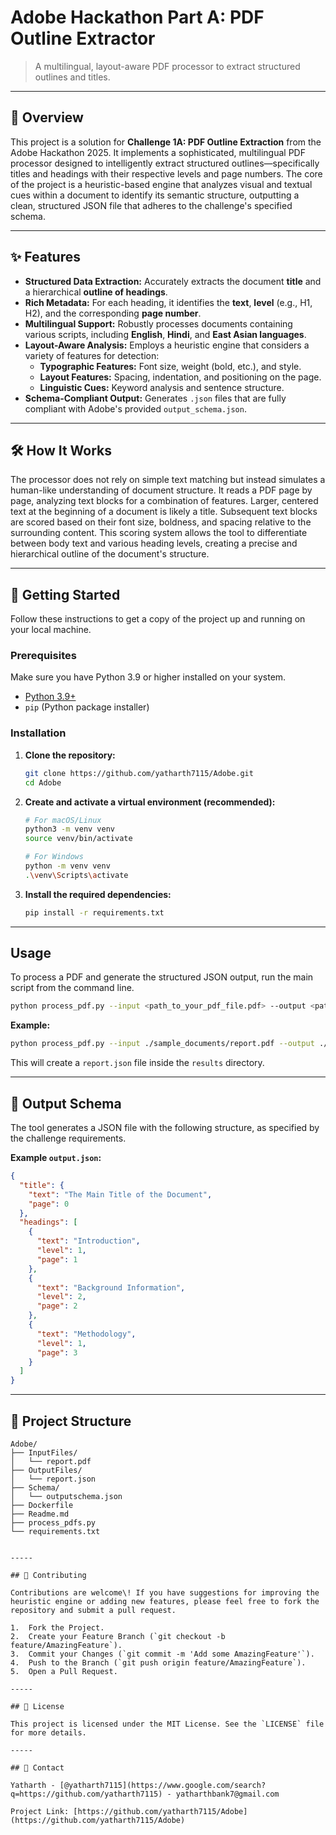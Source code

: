 
# Adobe Hackathon Part A: PDF Outline Extractor

> A multilingual, layout-aware PDF processor to extract structured outlines and titles.

[](https://www.python.org/downloads/)
[](https://opensource.org/licenses/MIT)

-----

## 🧠 Overview

This project is a solution for **Challenge 1A: PDF Outline Extraction** from the Adobe Hackathon 2025. It implements a sophisticated, multilingual PDF processor designed to intelligently extract structured outlines—specifically titles and headings with their respective levels and page numbers. The core of the project is a heuristic-based engine that analyzes visual and textual cues within a document to identify its semantic structure, outputting a clean, structured JSON file that adheres to the challenge's specified schema.

-----

## ✨ Features

  - **Structured Data Extraction:** Accurately extracts the document **title** and a hierarchical **outline of headings**.
  - **Rich Metadata:** For each heading, it identifies the **text**, **level** (e.g., H1, H2), and the corresponding **page number**.
  - **Multilingual Support:** Robustly processes documents containing various scripts, including **English**, **Hindi**, and **East Asian languages**.
  - **Layout-Aware Analysis:** Employs a heuristic engine that considers a variety of features for detection:
      - **Typographic Features:** Font size, weight (bold, etc.), and style.
      - **Layout Features:** Spacing, indentation, and positioning on the page.
      - **Linguistic Cues:** Keyword analysis and sentence structure.
  - **Schema-Compliant Output:** Generates `.json` files that are fully compliant with Adobe's provided `output_schema.json`.

-----

## 🛠️ How It Works

The processor does not rely on simple text matching but instead simulates a human-like understanding of document structure. It reads a PDF page by page, analyzing text blocks for a combination of features. Larger, centered text at the beginning of a document is likely a title. Subsequent text blocks are scored based on their font size, boldness, and spacing relative to the surrounding content. This scoring system allows the tool to differentiate between body text and various heading levels, creating a precise and hierarchical outline of the document's structure.

-----

## 🚀 Getting Started

Follow these instructions to get a copy of the project up and running on your local machine.

### Prerequisites

Make sure you have Python 3.9 or higher installed on your system.

  - [Python 3.9+](https://www.python.org/downloads/)
  - `pip` (Python package installer)

### Installation

1.  **Clone the repository:**

    ```sh
    git clone https://github.com/yatharth7115/Adobe.git
    cd Adobe
    ```

2.  **Create and activate a virtual environment (recommended):**

    ```sh
    # For macOS/Linux
    python3 -m venv venv
    source venv/bin/activate

    # For Windows
    python -m venv venv
    .\venv\Scripts\activate
    ```

3.  **Install the required dependencies:**

    ```sh
    pip install -r requirements.txt
    ```

-----

## Usage

To process a PDF and generate the structured JSON output, run the main script from the command line.

```sh
python process_pdf.py --input <path_to_your_pdf_file.pdf> --output <path_to_output_directory>
```

**Example:**

```sh
python process_pdf.py --input ./sample_documents/report.pdf --output ./results
```

This will create a `report.json` file inside the `results` directory.

-----

## 📄 Output Schema

The tool generates a JSON file with the following structure, as specified by the challenge requirements.

**Example `output.json`:**

```json
{
  "title": {
    "text": "The Main Title of the Document",
    "page": 0
  },
  "headings": [
    {
      "text": "Introduction",
      "level": 1,
      "page": 1
    },
    {
      "text": "Background Information",
      "level": 2,
      "page": 2
    },
    {
      "text": "Methodology",
      "level": 1,
      "page": 3
    }
  ]
}
```

-----

## 📂 Project Structure

```
Adobe/
├── InputFiles/
│   └── report.pdf
├── OutputFiles/
│   └── report.json
├── Schema/
│   └── outputschema.json
├── Dockerfile
├── Readme.md
├── process_pdfs.py
└── requirements.txt
```
```

-----

## 🤝 Contributing

Contributions are welcome\! If you have suggestions for improving the heuristic engine or adding new features, please feel free to fork the repository and submit a pull request.

1.  Fork the Project.
2.  Create your Feature Branch (`git checkout -b feature/AmazingFeature`).
3.  Commit your Changes (`git commit -m 'Add some AmazingFeature'`).
4.  Push to the Branch (`git push origin feature/AmazingFeature`).
5.  Open a Pull Request.

-----

## 📜 License

This project is licensed under the MIT License. See the `LICENSE` file for more details.

-----

## 📧 Contact

Yatharth - [@yatharth7115](https://www.google.com/search?q=https://github.com/yatharth7115) - yatharthbank7@gmail.com

Project Link: [https://github.com/yatharth7115/Adobe](https://github.com/yatharth7115/Adobe)


